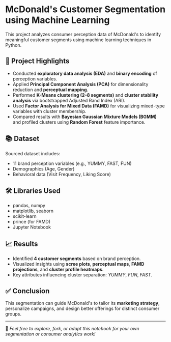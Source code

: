 # McDonald's Customer Segmentation using Machine Learning

This project analyzes consumer perception data of McDonald's to identify meaningful customer segments using machine learning techniques in Python.

## 🚀 Project Highlights

- Conducted **exploratory data analysis (EDA)** and **binary encoding** of perception variables.
- Applied **Principal Component Analysis (PCA)** for dimensionality reduction and **perceptual mapping**.
- Performed **K-Means clustering (2–8 segments)** and **cluster stability analysis** via bootstrapped Adjusted Rand Index (ARI).
- Used **Factor Analysis for Mixed Data (FAMD)** for visualizing mixed-type variables with cluster membership.
- Compared results with **Bayesian Gaussian Mixture Models (BGMM)** and profiled clusters using **Random Forest** feature importance.

## 📚 Dataset

Sourced dataset includes:

- 11 brand perception variables (e.g., YUMMY, FAST, FUN)
- Demographics (Age, Gender)
- Behavioral data (Visit Frequency, Liking Score)


## 🛠 Libraries Used

- pandas, numpy
- matplotlib, seaborn
- scikit-learn
- prince (for FAMD)
- Jupyter Notebook

## 📈 Results

- Identified **4 customer segments** based on brand perception.
- Visualized insights using **scree plots**, **perceptual maps**, **FAMD projections**, and **cluster profile heatmaps**.
- Key attributes influencing cluster separation: *YUMMY*, *FUN*, *FAST*.

## ✅ Conclusion

This segmentation can guide McDonald's to tailor its **marketing strategy**, personalize campaigns, and design better offerings for distinct consumer groups.

---

📌 *Feel free to explore, fork, or adapt this notebook for your own segmentation or consumer analytics work!*
